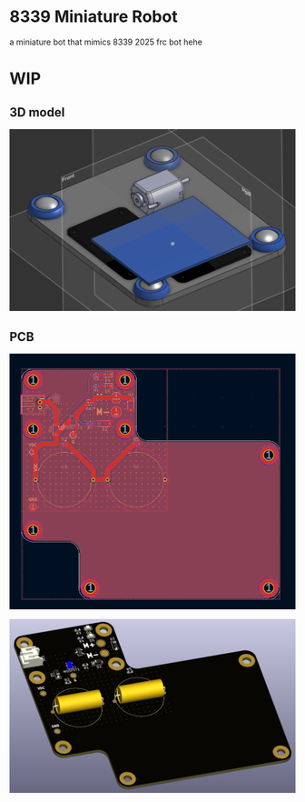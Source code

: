 # 8339 Miniature Robot

a miniature bot that mimics 8339 2025 frc bot hehe

# WIP

## 3D model

![3d wip](./3d_wip.png)

## PCB

![pcb wip](./pcb_wip.png)

![pcb wip 3d](./pcb_wip_3d.png)
